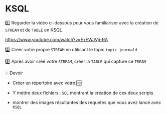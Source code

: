 # KSQL

:one: Regarder la vidéo ci-dessous pour vous familiariser avec la création de `STREAM` et de `TABLE` en KSQL

https://www.youtube.com/watch?v=ExEWJVjj-RA

:two: Créer votre propre `STREAM` en utilisant le topic `topic_journald`

:three: Après avoir créé votre `STREAM`, créer la `TABLE` qui capture ce `TREAM`

:bulb: Devoir 

   * Créer un répertoire avec votre :id:

   * Y mettre deux fichiers `.SQL` montrant la création de ces deux scripts
   
   * montrer des images résultantes des requetes que vous avez lancé avec `KSQL`

